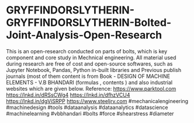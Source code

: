# GRYFFINDORSLYTHERIN-GRYFFINDORSLYTHERIN-Bolted-Joint-Analysis-Open-Research
This is an open-research conducted on parts of bolts, which is key component and core study in Mechnical engineering. All material used during research are free of cost and open-source softwares, such as Jupyter Notebook, Pandas, Python in-built libraries and Previous publish journals (most of them content is from Book - DESIGN OF MACHINE ELEMENTS - V.B BHANDARI (formulas , contents ) and also industrial websites which are given below.
Reference:
https://www.parktool.com
https://lnkd.in/dRSsCWg4
https://lnkd.in/dfhzVCU4
https://lnkd.in/dgViSRPP
https://www.steeljrv.com
#mechanicalengineering #machinedesign #tools #dataanalysis #dataanalytics #datascience #machinelearning #vbbhandari #bolts #force #shearstress #diameter

